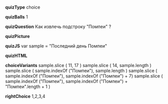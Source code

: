 ____quizType____
choice

____quizBalls____
1

____quizQuestion____
Как извлечь подстроку "Помпеи" ?

____quizPicture____


____quizJS____
var sample = "Последний день Помпеи"


____quizHTML____



____choiceVariants____
sample.slice ( 11, 17 )
sample.slice ( 14, sample.length )
sample.slice ( sample.indexOf ("Помпеи"), sample.length )
sample.slice ( sample.indexOf ("Помпеи"), sample.indexOf ("Помпеи") + 7)
sample.slice ( sample.indexOf ("Помпеи"), sample.indexOf ("Помпеи") + "Помпеи".length + 1 )


____rightChoice____
1,2,3,4
